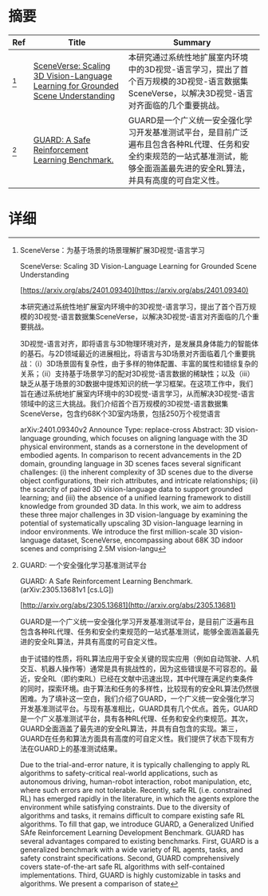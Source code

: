 # 摘要

| Ref | Title | Summary |
| --- | --- | --- |
| [^1] | [SceneVerse: Scaling 3D Vision-Language Learning for Grounded Scene Understanding](https://arxiv.org/abs/2401.09340) | 本研究通过系统性地扩展室内环境中的3D视觉-语言学习，提出了首个百万规模的3D视觉-语言数据集SceneVerse，以解决3D视觉-语言对齐面临的几个重要挑战。 |
| [^2] | [GUARD: A Safe Reinforcement Learning Benchmark.](http://arxiv.org/abs/2305.13681) | GUARD是一个广义统一安全强化学习开发基准测试平台，是目前广泛遍布且包含各种RL代理、任务和安全约束规范的一站式基准测试，能够全面涵盖最先进的安全RL算法，并具有高度的可自定义性。 |

# 详细

[^1]: SceneVerse：为基于场景的场景理解扩展3D视觉-语言学习

    SceneVerse: Scaling 3D Vision-Language Learning for Grounded Scene Understanding

    [https://arxiv.org/abs/2401.09340](https://arxiv.org/abs/2401.09340)

    本研究通过系统性地扩展室内环境中的3D视觉-语言学习，提出了首个百万规模的3D视觉-语言数据集SceneVerse，以解决3D视觉-语言对齐面临的几个重要挑战。

    

    3D视觉-语言对齐，即将语言与3D物理环境对齐，是发展具身体能力的智能体的基石。与2D领域最近的进展相比，将语言与3D场景对齐面临着几个重要挑战：（i）3D场景固有复杂性，由于多样的物体配置、丰富的属性和错综复杂的关系；（ii）支持基于场景学习的配对3D视觉-语言数据的稀缺性；以及（iii）缺乏从基于场景的3D数据中提炼知识的统一学习框架。在这项工作中，我们旨在通过系统地扩展室内环境中的3D视觉-语言学习，从而解决3D视觉-语言领域中的这三大挑战。我们介绍首个百万规模的3D视觉-语言数据集SceneVerse，包含约68K个3D室内场景，包括250万个视觉语言

    arXiv:2401.09340v2 Announce Type: replace-cross  Abstract: 3D vision-language grounding, which focuses on aligning language with the 3D physical environment, stands as a cornerstone in the development of embodied agents. In comparison to recent advancements in the 2D domain, grounding language in 3D scenes faces several significant challenges: (i) the inherent complexity of 3D scenes due to the diverse object configurations, their rich attributes, and intricate relationships; (ii) the scarcity of paired 3D vision-language data to support grounded learning; and (iii) the absence of a unified learning framework to distill knowledge from grounded 3D data. In this work, we aim to address these three major challenges in 3D vision-language by examining the potential of systematically upscaling 3D vision-language learning in indoor environments. We introduce the first million-scale 3D vision-language dataset, SceneVerse, encompassing about 68K 3D indoor scenes and comprising 2.5M vision-langu
    
[^2]: GUARD: 一个安全强化学习基准测试平台

    GUARD: A Safe Reinforcement Learning Benchmark. (arXiv:2305.13681v1 [cs.LG])

    [http://arxiv.org/abs/2305.13681](http://arxiv.org/abs/2305.13681)

    GUARD是一个广义统一安全强化学习开发基准测试平台，是目前广泛遍布且包含各种RL代理、任务和安全约束规范的一站式基准测试，能够全面涵盖最先进的安全RL算法，并具有高度的可自定义性。

    

    由于试错的性质，将RL算法应用于安全关键的现实应用（例如自动驾驶、人机交互、机器人操作等）通常是具有挑战性的，因为这些错误是不可容忍的。最近，安全RL（即约束RL）已经在文献中迅速出现，其中代理在满足约束条件的同时，探索环境。由于算法和任务的多样性，比较现有的安全RL算法仍然很困难。为了填补这一空白，我们介绍了GUARD，一个广义统一安全强化学习开发基准测试平台。与现有基准相比，GUARD具有几个优点。首先，GUARD是一个广义基准测试平台，具有各种RL代理、任务和安全约束规范。其次，GUARD全面涵盖了最先进的安全RL算法，并具有自包含的实现。第三，GUARD在任务和算法方面具有高度的可自定义性。我们提供了状态下现有方法在GUARD上的基准测试结果。

    Due to the trial-and-error nature, it is typically challenging to apply RL algorithms to safety-critical real-world applications, such as autonomous driving, human-robot interaction, robot manipulation, etc, where such errors are not tolerable. Recently, safe RL (i.e. constrained RL) has emerged rapidly in the literature, in which the agents explore the environment while satisfying constraints. Due to the diversity of algorithms and tasks, it remains difficult to compare existing safe RL algorithms. To fill that gap, we introduce GUARD, a Generalized Unified SAfe Reinforcement Learning Development Benchmark. GUARD has several advantages compared to existing benchmarks. First, GUARD is a generalized benchmark with a wide variety of RL agents, tasks, and safety constraint specifications. Second, GUARD comprehensively covers state-of-the-art safe RL algorithms with self-contained implementations. Third, GUARD is highly customizable in tasks and algorithms. We present a comparison of state
    

